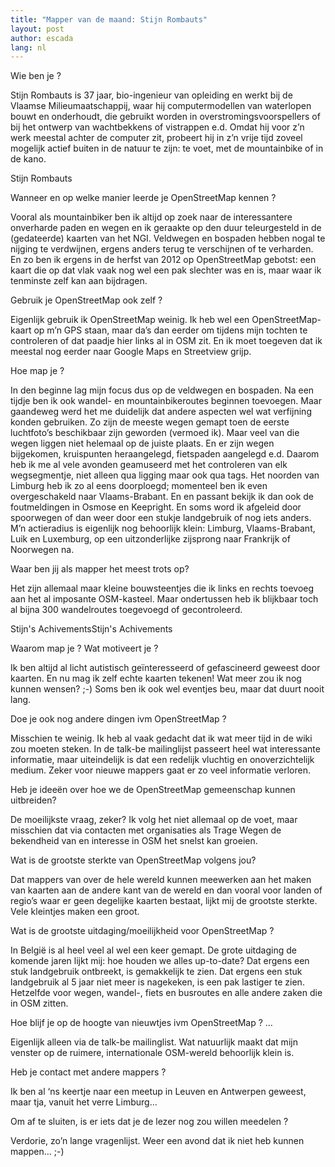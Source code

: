 ```yaml
---
title: "Mapper van de maand: Stijn Rombauts"
layout: post
author: escada
lang: nl
---
```


Wie ben je ?

Stijn Rombauts is 37 jaar, bio-ingenieur van opleiding en werkt bij de Vlaamse Milieumaatschappij, waar hij computermodellen van waterlopen bouwt en onderhoudt, die gebruikt worden in overstromingsvoorspellers of bij het ontwerp van wachtbekkens of vistrappen e.d. Omdat hij voor z’n werk meestal achter de computer zit, probeert hij in z’n vrije tijd zoveel mogelijk actief buiten in de natuur te zijn: te voet, met de mountainbike of in de kano.

Stijn Rombauts

Wanneer en op welke manier leerde je OpenStreetMap kennen ?

Vooral als mountainbiker ben ik altijd op zoek naar de interessantere onverharde paden en wegen en ik geraakte op den duur teleurgesteld in de (gedateerde) kaarten van het NGI. Veldwegen en bospaden hebben nogal te nijging te verdwijnen, ergens anders terug te verschijnen of te verharden. En zo ben ik ergens in de herfst van 2012 op OpenStreetMap gebotst: een kaart die op dat vlak vaak nog wel een pak slechter was en is, maar waar ik tenminste zelf kan aan bijdragen.

Gebruik je OpenStreetMap ook zelf ?

Eigenlijk gebruik ik OpenStreetMap weinig. Ik heb wel een OpenStreetMap-kaart op m’n GPS staan, maar da’s dan eerder om tijdens mijn tochten te controleren of dat paadje hier links al in OSM zit. En ik moet toegeven dat ik meestal nog eerder naar Google Maps en Streetview grijp.

Hoe map je ?

In den beginne lag mijn focus dus op de veldwegen en bospaden. Na een tijdje ben ik ook wandel- en mountainbikeroutes beginnen toevoegen. Maar gaandeweg werd het me duidelijk dat andere aspecten wel wat verfijning konden gebruiken. Zo zijn de meeste wegen gemapt toen de eerste luchtfoto’s beschikbaar zijn geworden (vermoed ik). Maar veel van die wegen liggen niet helemaal op de juiste plaats. En er zijn wegen bijgekomen, kruispunten heraangelegd, fietspaden aangelegd e.d. Daarom heb ik me al vele avonden geamuseerd met het controleren van elk wegsegmentje, niet alleen qua ligging maar ook qua tags. Het noorden van Limburg heb ik zo al eens doorploegd; momenteel ben ik even overgeschakeld naar Vlaams-Brabant. En en passant bekijk ik dan ook de foutmeldingen in Osmose en Keepright. En soms word ik afgeleid door spoorwegen of dan weer door een stukje landgebruik of nog iets anders. M’n actieradius is eigenlijk nog behoorlijk klein: Limburg, Vlaams-Brabant, Luik en Luxemburg, op een uitzonderlijke zijsprong naar Frankrijk of Noorwegen na.

Waar ben jij als mapper het meest trots op?

Het zijn allemaal maar kleine bouwsteentjes die ik links en rechts toevoeg aan het al imposante OSM-kasteel. Maar ondertussen heb ik blijkbaar toch al bijna 300 wandelroutes toegevoegd of gecontroleerd.

Stijn's AchivementsStijn's Achivements

Waarom map je ? Wat motiveert je ?

Ik ben altijd al licht autistisch geïnteresseerd of gefascineerd geweest door kaarten. En nu mag ik zelf echte kaarten tekenen! Wat meer zou ik nog kunnen wensen? ;-) Soms ben ik ook wel eventjes beu, maar dat duurt nooit lang.

Doe je ook nog andere dingen ivm OpenStreetMap ?

Misschien te weinig. Ik heb al vaak gedacht dat ik wat meer tijd in de wiki zou moeten steken. In de talk-be mailinglijst passeert heel wat interessante informatie, maar uiteindelijk is dat een redelijk vluchtig en onoverzichtelijk medium. Zeker voor nieuwe mappers gaat er zo veel informatie verloren.

Heb je ideeën over hoe we de OpenStreetMap gemeenschap kunnen uitbreiden?

De moeilijkste vraag, zeker? Ik volg het niet allemaal op de voet, maar misschien dat via contacten met organisaties als Trage Wegen de bekendheid van en interesse in OSM het snelst kan groeien.

Wat is de grootste sterkte van OpenStreetMap volgens jou?

Dat mappers van over de hele wereld kunnen meewerken aan het maken van kaarten aan de andere kant van de wereld en dan vooral voor landen of regio’s waar er geen degelijke kaarten bestaat, lijkt mij de grootste sterkte. Vele kleintjes maken een groot.

Wat is de grootste uitdaging/moeilijkheid voor OpenStreetMap ?

In België is al heel veel al wel een keer gemapt. De grote uitdaging de komende jaren lijkt mij: hoe houden we alles up-to-date? Dat ergens een stuk landgebruik ontbreekt, is gemakkelijk te zien. Dat ergens een stuk landgebruik al 5 jaar niet meer is nagekeken, is een pak lastiger te zien. Hetzelfde voor wegen, wandel-, fiets en busroutes en alle andere zaken die in OSM zitten.

Hoe blijf je op de hoogte van nieuwtjes ivm OpenStreetMap ? …

Eigenlijk alleen via de talk-be mailinglist. Wat natuurlijk maakt dat mijn venster op de ruimere, internationale OSM-wereld behoorlijk klein is.

Heb je contact met andere mappers ?

Ik ben al ‘ns keertje naar een meetup in Leuven en Antwerpen geweest, maar tja, vanuit het verre Limburg...

Om af te sluiten, is er iets dat je de lezer nog zou willen meedelen ?

Verdorie, zo’n lange vragenlijst. Weer een avond dat ik niet heb kunnen mappen… ;-)
